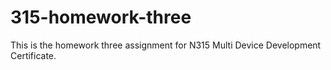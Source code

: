 # 315-homework-three
This is the homework three assignment for N315 Multi Device Development Certificate.
